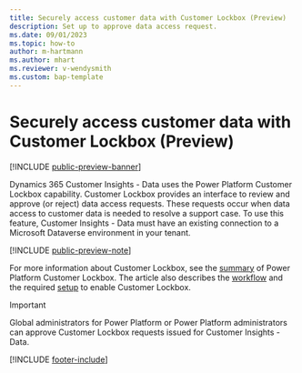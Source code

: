 ```yaml
---
title: Securely access customer data with Customer Lockbox (Preview)
description: Set up to approve data access request.
ms.date: 09/01/2023
ms.topic: how-to
author: m-hartmann
ms.author: mhart
ms.reviewer: v-wendysmith
ms.custom: bap-template
---
```


# Securely access customer data with Customer Lockbox (Preview)

[!INCLUDE [public-preview-banner](includes/public-preview-banner.md)]

Dynamics 365 Customer Insights - Data uses the Power Platform Customer Lockbox capability. Customer Lockbox provides an interface to review and approve (or reject) data access requests. These requests occur when data access to customer data is needed to resolve a support case. To use this feature, Customer Insights - Data must have an existing connection to a Microsoft Dataverse environment in your tenant.

[!INCLUDE [public-preview-note](includes/public-preview-note.md)]

For more information about Customer Lockbox, see the [summary](/power-platform/admin/about-lockbox#summary) of Power Platform Customer Lockbox. The article also describes the [workflow](/power-platform/admin/about-lockbox#workflow) and the required [setup](/power-platform/admin/about-lockbox#enable-the-lockbox-policy) to enable Customer Lockbox.

> [!IMPORTANT]
> Global administrators for Power Platform or Power Platform administrators can approve Customer Lockbox requests issued for Customer Insights - Data.

[!INCLUDE [footer-include](includes/footer-banner.md)]
